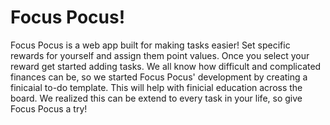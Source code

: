 # Focus Pocus!

Focus Pocus is a web app built for making tasks easier! Set specific rewards for yourself and assign them point values. Once you select your reward get started adding tasks. We all know how difficult and complicated finances can be, so we started Focus Pocus' development by creating a finicaial to-do template. This will help with finicial education across the board.  We realized this can be extend to every task in your life, so give Focus Pocus a try! 